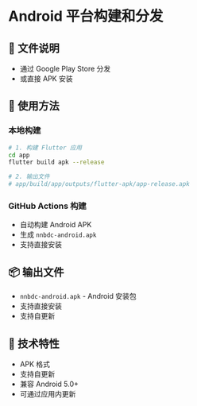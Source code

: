# Android 平台构建和分发

## 📁 文件说明

- 通过 Google Play Store 分发
- 或直接 APK 安装

## 🚀 使用方法

### 本地构建
```bash
# 1. 构建 Flutter 应用
cd app
flutter build apk --release

# 2. 输出文件
# app/build/app/outputs/flutter-apk/app-release.apk
```

### GitHub Actions 构建
- 自动构建 Android APK
- 生成 `nnbdc-android.apk`
- 支持直接安装

## 📦 输出文件

- `nnbdc-android.apk` - Android 安装包
- 支持直接安装
- 支持自更新

## 🔧 技术特性

- APK 格式
- 支持自更新
- 兼容 Android 5.0+
- 可通过应用内更新

